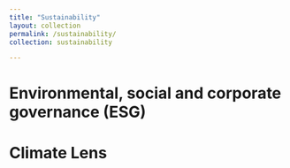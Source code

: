 ```yaml
---
title: "Sustainability"
layout: collection
permalink: /sustainability/
collection: sustainability

---
```




# Environmental, social and corporate governance (ESG)



# Climate Lens
